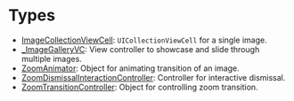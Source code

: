 # Types

  - [ImageCollectionViewCell](/ImageCollectionViewCell):
    `UICollectionViewCell` for a single image.
  - [\_ImageGalleryVC](/_ImageGalleryVC):
    View controller to showcase and slide through multiple images.
  - [ZoomAnimator](/ZoomAnimator):
    Object for animating transition of an image.
  - [ZoomDismissalInteractionController](/ZoomDismissalInteractionController):
    Controller for interactive dismissal.
  - [ZoomTransitionController](/ZoomTransitionController):
    Object for controlling zoom transition.
